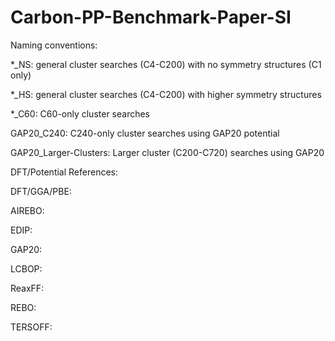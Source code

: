 # Carbon-PP-Benchmark-Paper-SI
Naming conventions:

*_NS: general cluster searches (C4-C200) with no symmetry structures (C1 only)

*_HS: general cluster searches (C4-C200) with higher symmetry structures

*_C60: C60-only cluster searches

GAP20_C240: C240-only cluster searches using GAP20 potential

GAP20_Larger-Clusters: Larger cluster (C200-C720) searches using GAP20


 
DFT/Potential References:

DFT/GGA/PBE:

AIREBO:

EDIP:

GAP20:

LCBOP:

ReaxFF:

REBO:

TERSOFF:

